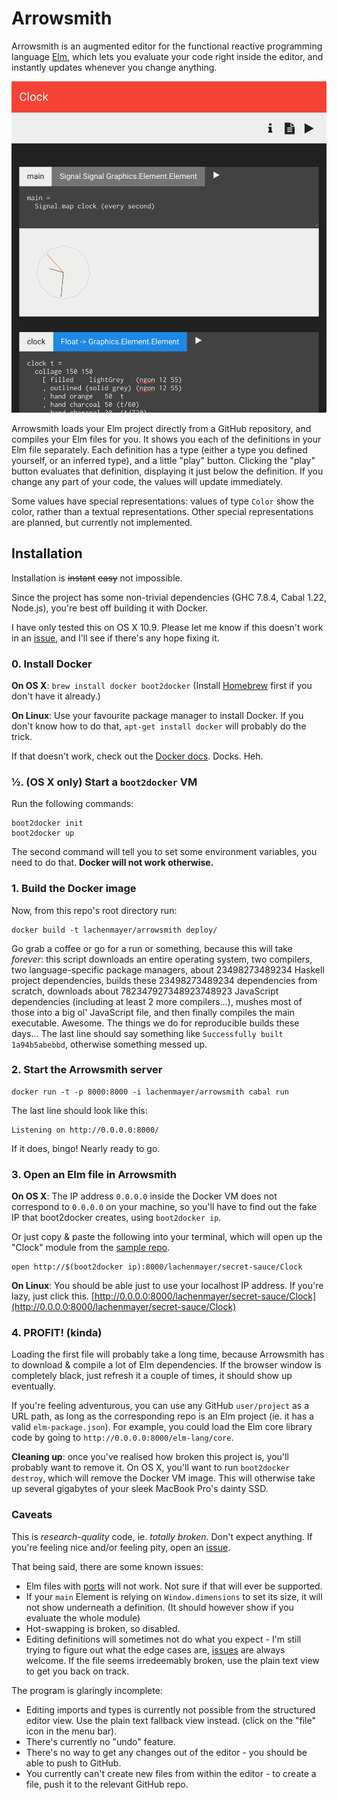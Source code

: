 # Arrowsmith

Arrowsmith is an augmented editor for the functional reactive programming language [Elm](http://www.elm-lang.org/), which lets you evaluate your code right inside the editor, and instantly updates whenever you change anything.

![Screenshot](https://raw.githubusercontent.com/lachenmayer/arrowsmith/master/screenshot.png)

Arrowsmith loads your Elm project directly from a GitHub repository, and compiles your Elm files for you. It shows you each of the definitions in your Elm file separately. Each definition has a type (either a type you defined yourself, or an inferred type), and a little "play" button. Clicking the "play" button evaluates that definition, displaying it just below the definition. If you change any part of your code, the values will update immediately.

Some values have special representations: values of type `Color` show the color, rather than a textual representations. Other special representations are planned, but currently not implemented.

## Installation

Installation is ~~instant~~ ~~easy~~ not impossible.

Since the project has some non-trivial dependencies (GHC 7.8.4, Cabal 1.22, Node.js), you're best off building it with Docker.

I have only tested this on OS X 10.9. Please let me know if this doesn't work in an [issue](https://github.com/lachenmayer/arrowsmith/issues), and I'll see if there's any hope fixing it.

### 0. Install Docker

**On OS X**: `brew install docker boot2docker`
(Install [Homebrew](http://brew.sh/) first if you don't have it already.)

**On Linux**: Use your favourite package manager to install Docker. If you don't know how to do that, `apt-get install docker` will probably do the trick.

If that doesn't work, check out the [Docker docs](https://docs.docker.com/installation/). Docks. Heh.

### ½. (OS X only) Start a `boot2docker` VM

Run the following commands:

    boot2docker init
    boot2docker up

The second command will tell you to set some environment variables, you need to do that. **Docker will not work otherwise.**

### 1. Build the Docker image

Now, from this repo's root directory run:

    docker build -t lachenmayer/arrowsmith deploy/

Go grab a coffee or go for a run or something, because this will take *forever*: this script downloads an entire operating system, two compilers, two language-specific package managers, about 23498273489234 Haskell project dependencies, builds these 23498273489234 dependencies from scratch, downloads about 782347927348923748923 JavaScript dependencies (including at least 2 more compilers...), mushes most of those into a big ol' JavaScript file, and then finally compiles the main executable. Awesome. The things we do for reproducible builds these days...
The last line should say something like `Successfully built 1a94b5abebbd`, otherwise something messed up.

### 2. Start the Arrowsmith server

    docker run -t -p 8000:8000 -i lachenmayer/arrowsmith cabal run

The last line should look like this:

    Listening on http://0.0.0.0:8000/

If it does, bingo! Nearly ready to go.

### 3. Open an Elm file in Arrowsmith

**On OS X**: The IP address `0.0.0.0` inside the Docker VM does not correspond to `0.0.0.0` on your machine, so you'll have to find out the fake IP that boot2docker creates, using `boot2docker ip`.

Or just copy & paste the following into your terminal, which will open up the "Clock" module from the [sample repo](https://github.com/lachenmayer/secret-sauce).

    open http://$(boot2docker ip):8000/lachenmayer/secret-sauce/Clock

**On Linux**: You should be able just to use your localhost IP address. If you're lazy, just click this. [http://0.0.0.0:8000/lachenmayer/secret-sauce/Clock](http://0.0.0.0:8000/lachenmayer/secret-sauce/Clock)

### 4. PROFIT! (kinda)

Loading the first file will probably take a long time, because Arrowsmith has to download & compile a lot of Elm dependencies. If the browser window is completely black, just refresh it a couple of times, it should show up eventually.

If you're feeling adventurous, you can use any GitHub `user/project` as a URL path, as long as the corresponding repo is an Elm project (ie. it has a valid `elm-package.json`). For example, you could load the Elm core library code by going to `http://0.0.0.0:8000/elm-lang/core`.

**Cleaning up**: once you've realised how broken this project is, you'll probably want to remove it. On OS X, you'll want to run `boot2docker destroy`, which will remove the Docker VM image. This will otherwise take up several gigabytes of your sleek MacBook Pro's dainty SSD.

### Caveats

This is *research-quality* code, ie. *totally broken*.
Don't expect anything. If you're feeling nice and/or feeling pity, open an [issue](https://github.com/lachenmayer/arrowsmith/issues).

That being said, there are some known issues:

- Elm files with [ports](http://elm-lang.org/learn/Ports.elm) will not work. Not sure if that will ever be supported.
- If your `main` Element is relying on `Window.dimensions` to set its size, it will not show underneath a definition. (It should however show if you evaluate the whole module)
- Hot-swapping is broken, so disabled.
- Editing definitions will sometimes not do what you expect - I'm still trying to figure out what the edge cases are, [issues](https://github.com/lachenmayer/arrowsmith/issues) are always welcome. If the file seems irredeemably broken, use the plain text view to get you back on track.

The program is glaringly incomplete:

- Editing imports and types is currently not possible from the structured editor view. Use the plain text fallback view instead. (click on the "file" icon in the menu bar).
- There's currently no "undo" feature.
- There's no way to get any changes out of the editor - you should be able to push to GitHub.
- You currently can't create new files from within the editor - to create a file, push it to the relevant GitHub repo.